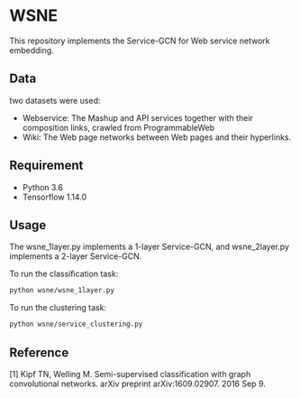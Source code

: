 WSNE
=====

This repository implements the Service-GCN for Web service network embedding.

## Data

two datasets were used:

- Webservice: The Mashup and API services together with their composition links, crawled from ProgrammableWeb
- Wiki: The Web page networks between Web pages and their hyperlinks.

## Requirement

  * Python 3.6
  * Tensorflow 1.14.0

## Usage

The wsne_1layer.py implements a 1-layer Service-GCN, and wsne_2layer.py implements a 2-layer Service-GCN.

To run the classification task:
```sh
python wsne/wsne_1layer.py 
```

To run the clustering task:
```sh
python wsne/service_clustering.py
```
## Reference

[1] Kipf TN, Welling M. Semi-supervised classification with graph convolutional networks. arXiv preprint arXiv:1609.02907. 2016 Sep 9.
